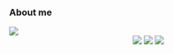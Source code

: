 ### About me

<img src="https://capsule-render.vercel.app/api?type=waving&color=auto&height=200&section=header&text=Yermi Github!&fontSize=90" />

<div align="center">
	<img src="https://img.shields.io/badge/Amazon AWS-232F3E?style=flat&logo=Amazon AWS&logoColor=white" />
	<img src="https://img.shields.io/badge/Oracle SQL-F80000?style=flat&logo=Oracle SQL&logoColor=white" />
	<img src="https://img.shields.io/badge/Python-3776AB?style=flat&logo=Python&logoColor=white" />
</div>

